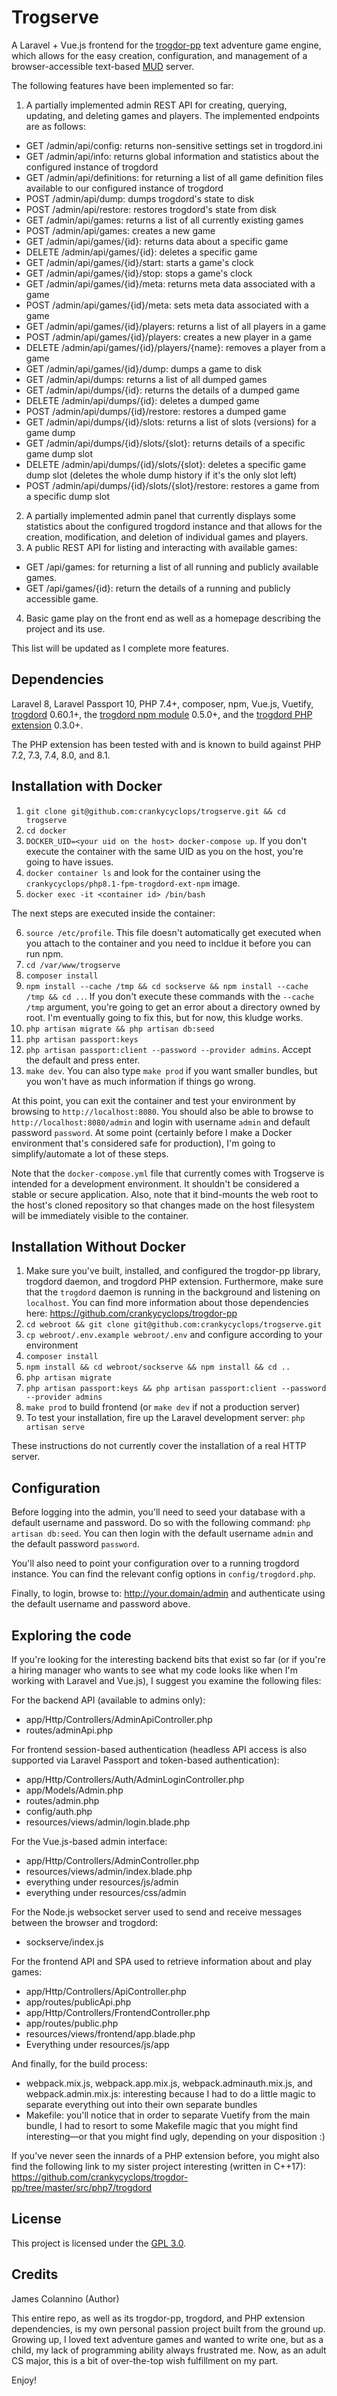 # Trogserve

A Laravel + Vue.js frontend for the [trogdor-pp](https://github.com/crankycyclops/trogdor-pp "trogdor-pp") text adventure game engine, which allows for the easy creation, configuration, and management of a browser-accessible text-based [MUD](https://en.wikipedia.org/wiki/MUD "MUD") server.


The following features have been implemented so far:

1. A partially implemented admin REST API for creating, querying, updating, and deleting games and players. The implemented endpoints are as follows:
 - GET /admin/api/config: returns non-sensitive settings set in trogdord.ini
 - GET /admin/api/info: returns global information and statistics about the configured instance of trogdord
 - GET /admin/api/definitions: for returning a list of all game definition files available to our configured instance of trogdord
 - POST /admin/api/dump: dumps trogdord's state to disk
 - POST /admin/api/restore: restores trogdord's state from disk
 - GET /admin/api/games: returns a list of all currently existing games
 - POST /admin/api/games: creates a new game
 - GET /admin/api/games/{id}: returns data about a specific game
 - DELETE /admin/api/games/{id}: deletes a specific game
 - GET /admin/api/games/{id}/start: starts a game's clock
 - GET /admin/api/games/{id}/stop: stops a game's clock
 - GET /admin/api/games/{id}/meta: returns meta data associated with a game
 - POST /admin/api/games/{id}/meta: sets meta data associated with a game
 - GET /admin/api/games/{id}/players: returns a list of all players in a game
 - POST /admin/api/games/{id}/players: creates a new player in a game
 - DELETE /admin/api/games/{id}/players/{name}: removes a player from a game
 - GET /admin/api/games/{id}/dump: dumps a game to disk
 - GET /admin/api/dumps: returns a list of all dumped games
 - GET /admin/api/dumps/{id}: returns the details of a dumped game
 - DELETE /admin/api/dumps/{id}: deletes a dumped game
 - POST /admin/api/dumps/{id}/restore: restores a dumped game
 - GET /admin/api/dumps/{id}/slots: returns a list of slots (versions) for a game dump
 - GET /admin/api/dumps/{id}/slots/{slot}: returns details of a specific game dump slot
 - DELETE /admin/api/dumps/{id}/slots/{slot}: deletes a specific game dump slot (deletes the whole dump history if it's the only slot left)
 - POST /admin/api/dumps/{id}/slots/{slot}/restore: restores a game from a specific dump slot
2. A partially implemented admin panel that currently displays some statistics about the configured trogdord instance and that allows for the creation, modification, and deletion of individual games and players.
3. A public REST API for listing and interacting with available games:
 - GET /api/games: for returning a list of all running and publicly available games.
 - GET /api/games/{id}: return the details of a running and publicly accessible game.
4. Basic game play on the front end as well as a homepage describing the project and its use.

This list will be updated as I complete more features.

## Dependencies

Laravel 8, Laravel Passport 10, PHP 7.4+, composer, npm, Vue.js, Vuetify, [trogdord](https://github.com/crankycyclops/trogdor-pp "trogdord") 0.60.1+, the [trogdord npm module](https://github.com/crankycyclops/trogdor-pp/tree/master/src/nodejs/trogdord "trogdord npm module") 0.5.0+, and the [trogdord PHP extension](https://github.com/crankycyclops/trogdor-pp/tree/master/src/trogdord "trogdord PHP extension") 0.3.0+.

The PHP extension has been tested with and is known to build against PHP 7.2, 7.3, 7.4, 8.0, and 8.1.

## Installation with Docker

1. `git clone git@github.com:crankycyclops/trogserve.git && cd trogserve`
2. `cd docker`
3. `DOCKER_UID=<your uid on the host> docker-compose up`. If you don't execute the container with the same UID as you on the host, you're going to have issues.
4. `docker container ls` and look for the container using the `crankycyclops/php8.1-fpm-trogdord-ext-npm` image.
5. `docker exec -it <container id> /bin/bash`

The next steps are executed inside the container:

6. `source /etc/profile`. This file doesn't automatically get executed when you attach to the container and you need to incldue it before you can run npm.
7. `cd /var/www/trogserve`
8. `composer install`
9. `npm install --cache /tmp && cd sockserve && npm install --cache /tmp && cd ..`. If you don't execute these commands with the `--cache /tmp` argument, you're going to get an error about a directory owned by root. I'm eventually going to fix this, but for now, this kludge works.
10. `php artisan migrate && php artisan db:seed`
11. `php artisan passport:keys`
12. `php artisan passport:client --password --provider admins`. Accept the default and press enter.
13. `make dev`. You can also type `make prod` if you want smaller bundles, but you won't have as much information if things go wrong.

At this point, you can exit the container and test your environment by browsing to `http://localhost:8080`. You should also be able to browse to `http://localhost:8080/admin` and login with username `admin` and default password `password`. At some point (certainly before I make a Docker environment that's considered safe for production), I'm going to simplify/automate a lot of these steps.

Note that the `docker-compose.yml` file that currently comes with Trogserve is intended for a development environment. It shouldn't be considered a stable or secure application. Also, note that it bind-mounts the web root to the host's cloned repository so that changes made on the host filesystem will be immediately visible to the container.

## Installation Without Docker

1. Make sure you've built, installed, and configured the trogdor-pp library, trogdord daemon, and trogdord PHP extension. Furthermore, make sure that the `trogdord` daemon is running in the background and listening on `localhost`. You can find more information about those dependencies here: https://github.com/crankycyclops/trogdor-pp
2. `cd webroot && git clone git@github.com:crankycyclops/trogserve.git`
3. `cp webroot/.env.example webroot/.env` and configure according to your environment
4. `composer install`
5. `npm install && cd webroot/sockserve && npm install && cd ..`
6. `php artisan migrate`
7. `php artisan passport:keys && php artisan passport:client --password --provider admins`
8. `make prod` to build frontend (or `make dev` if not a production server)
9. To test your installation, fire up the Laravel development server: `php artisan serve`

These instructions do not currently cover the installation of a real HTTP server.

## Configuration

Before logging into the admin, you'll need to seed your database with a default username and password. Do so with the following command: `php artisan db:seed`. You can then login with the default username `admin` and the default password `password`.

You'll also need to point your configuration over to a running trogdord instance. You can find the relevant config options in `config/trogdord.php`.

Finally, to login, browse to: http://your.domain/admin and authenticate using the default username and password above.

## Exploring the code

If you're looking for the interesting backend bits that exist so far (or if you're a hiring manager who wants to see what my code looks like when I'm working with Laravel and Vue.js), I suggest you examine the following files:

For the backend API (available to admins only):

- app/Http/Controllers/AdminApiController.php
- routes/adminApi.php

For frontend session-based authentication (headless API access is also supported via Laravel Passport and token-based authentication):

- app/Http/Controllers/Auth/AdminLoginController.php
- app/Models/Admin.php
- routes/admin.php
- config/auth.php
- resources/views/admin/login.blade.php

For the Vue.js-based admin interface:

- app/Http/Controllers/AdminController.php
- resources/views/admin/index.blade.php
- everything under resources/js/admin
- everything under resources/css/admin

For the Node.js websocket server used to send and receive messages between the browser and trogdord:

- sockserve/index.js

For the frontend API and SPA used to retrieve information about and play games:

- app/Http/Controllers/ApiController.php
- app/routes/publicApi.php
- app/Http/Controllers/FrontendController.php
- app/routes/public.php
- resources/views/frontend/app.blade.php
- Everything under resources/js/app

And finally, for the build process:

- webpack.mix.js, webpack.app.mix.js, webpack.adminauth.mix.js, and webpack.admin.mix.js: interesting because I had to do a little magic to separate everything out into their own separate bundles
- Makefile: you'll notice that in order to separate Vuetify from the main bundle, I had to resort to some Makefile magic that you might find interesting—or that you might find ugly, depending on your disposition :)

If you've never seen the innards of a PHP extension before, you might also find the following link to my sister project interesting (written in C++17): https://github.com/crankycyclops/trogdor-pp/tree/master/src/php7/trogdord

## License

This project is licensed under the [GPL 3.0](https://www.gnu.org/licenses/gpl-3.0.en.html "GPL 3.0").

## Credits

James Colannino (Author)

This entire repo, as well as its trogdor-pp, trogdord, and PHP extension dependencies, is my own personal passion project built from the ground up. Growing up, I loved text adventure games and wanted to write one, but as a child, my lack of programming ability always frustrated me. Now, as an adult CS major, this is a bit of over-the-top wish fulfillment on my part.

Enjoy!
